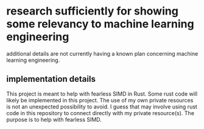 # research sufficiently for showing some relevancy to machine learning engineering
additional details are not currently having a known plan concerning machine learning engineering.
## implementation details 
This project is meant to help with fearless SIMD in Rust.
Some rust code will likely be implemented in this project.
The use of my own private resources is not an unexpected possibility to avoid.
I guess that may involve using rust code in this repository to 
connect directly with my private resource(s).
The purpose is to help with fearless SIMD.
